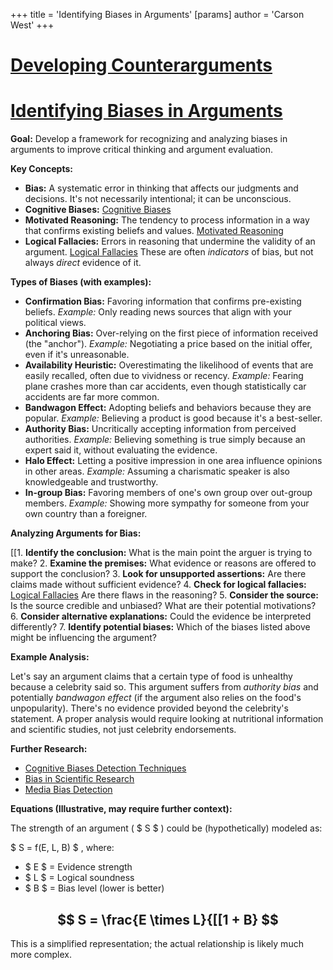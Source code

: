 +++
 title = 'Identifying Biases in Arguments'
[params]
	author = 'Carson West'
+++
# [Developing Counterarguments](./../developing-counterarguments/)
# [Identifying Biases in Arguments](./../identifying-biases-in-arguments/)

**Goal:** Develop a framework for recognizing and analyzing biases in arguments to improve critical thinking and argument evaluation.

**Key Concepts:**

* **Bias:** A systematic error in thinking that affects our judgments and decisions.  It's not necessarily intentional; it can be unconscious.
* **Cognitive Biases:**  [Cognitive Biases](./../cognitive-biases/)
* **Motivated Reasoning:** The tendency to process information in a way that confirms existing beliefs and values.  [Motivated Reasoning](./../motivated-reasoning/)
* **Logical Fallacies:** Errors in reasoning that undermine the validity of an argument. [Logical Fallacies](./../logical-fallacies/)  These are often *indicators* of bias, but not always *direct* evidence of it.


**Types of Biases (with examples):**

* **Confirmation Bias:** Favoring information that confirms pre-existing beliefs.  *Example:* Only reading news sources that align with your political views.
* **Anchoring Bias:** Over-relying on the first piece of information received (the "anchor"). *Example:*  Negotiating a price based on the initial offer, even if it's unreasonable.
* **Availability Heuristic:** Overestimating the likelihood of events that are easily recalled, often due to vividness or recency.  *Example:*  Fearing plane crashes more than car accidents, even though statistically car accidents are far more common.
* **Bandwagon Effect:**  Adopting beliefs and behaviors because they are popular. *Example:* Believing a product is good because it's a best-seller.
* **Authority Bias:**  Uncritically accepting information from perceived authorities.  *Example:* Believing something is true simply because an expert said it, without evaluating the evidence.
* **Halo Effect:**  Letting a positive impression in one area influence opinions in other areas. *Example:* Assuming a charismatic speaker is also knowledgeable and trustworthy.
* **In-group Bias:** Favoring members of one's own group over out-group members. *Example:*  Showing more sympathy for someone from your own country than a foreigner.


**Analyzing Arguments for Bias:**

[[1. **Identify the conclusion:** What is the main point the arguer is trying to make?
2. **Examine the premises:** What evidence or reasons are offered to support the conclusion?
3. **Look for unsupported assertions:** Are there claims made without sufficient evidence?
4. **Check for logical fallacies:** [Logical Fallacies](./../logical-fallacies/) Are there flaws in the reasoning?
5. **Consider the source:** Is the source credible and unbiased?  What are their potential motivations?
6. **Consider alternative explanations:** Could the evidence be interpreted differently?
7. **Identify potential biases:**  Which of the biases listed above might be influencing the argument?


**Example Analysis:**

Let's say an argument claims that a certain type of food is unhealthy because a celebrity said so. This argument suffers from *authority bias* and potentially *bandwagon effect* (if the argument also relies on the food's unpopularity).  There's no evidence provided beyond the celebrity's statement. A proper analysis would require looking at nutritional information and scientific studies, not just celebrity endorsements.

**Further Research:**

* [Cognitive Biases Detection Techniques](./../cognitive-biases-detection-techniques/)
* [Bias in Scientific Research](./../bias-in-scientific-research/)
* [Media Bias Detection](./../media-bias-detection/)


**Equations (Illustrative, may require further context):**

The strength of an argument ( $ S $ ) could be (hypothetically) modeled as:

 $ S =  f(E, L, B) $ , where:

*  $ E $  = Evidence strength
*  $ L $  = Logical soundness
*  $ B $  = Bias level (lower is better)

##  $$ S = \frac{E \times L}{[[1 + B} $$ ##

This is a simplified representation; the actual relationship is likely much more complex.
